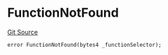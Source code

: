 # FunctionNotFound
[Git Source](https://github.com/thrackle-io/Tron_Internal/blob/de9d46fc7f857fca8d253f1ed09221b1c3873dd9/src/economic/ruleStorage/RuleStorageDiamond.sol)


```solidity
error FunctionNotFound(bytes4 _functionSelector);
```

